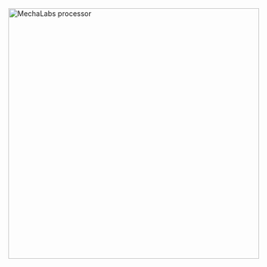 <img src = "https://github.com/MECHALABS-LLC/.github/assets/10962678/e6652d1c-ab59-4155-a344-d9c3a8e6053e" alt = "MechaLabs processor" width = "500" />
